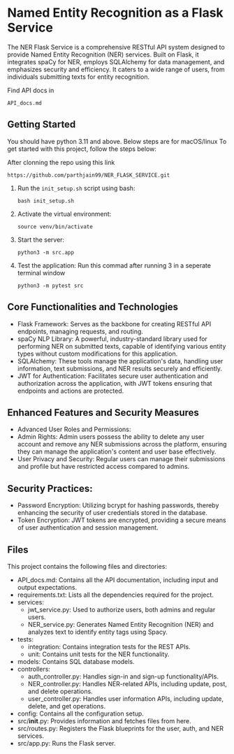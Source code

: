 # Named Entity Recognition as a Flask Service

The NER Flask Service is a comprehensive RESTful API system designed to provide Named Entity Recognition (NER) services. Built on Flask, it integrates spaCy for NER, employs SQLAlchemy for data management, and emphasizes security and efficiency. It caters to a wide range of users, from individuals submitting texts for entity recognition.

Find API docs in 

``API_docs.md``

## Getting Started

You should have python 3.11 and above. Below steps are for macOS/linux
To get started with this project, follow the steps below:

After clonning the repo using this link 

``https://github.com/parthjain99/NER_FLASK_SERVICE.git``

1. Run the `init_setup.sh` script using bash:

   ```
   bash init_setup.sh
   ```
2. Activate the virtual environment:

   ```
   source venv/bin/activate
   ```
3. Start the server:

   ```
   python3 -m src.app
   ```
4. Test the application:
   Run this commad after running 3 in a seperate terminal window

   ```
   python3 -m pytest src
   ```

## Core Functionalities and Technologies

- Flask Framework: Serves as the backbone for creating RESTful API endpoints, managing requests, and routing.
- spaCy NLP Library: A powerful, industry-standard library used for performing NER on submitted texts, capable of identifying various entity types without custom modifications for this application.
- SQLAlchemy: These tools manage the application's data, handling user information, text submissions, and NER results securely and efficiently.
- JWT for Authentication: Facilitates secure user authentication and authorization across the application, with JWT tokens ensuring that endpoints and actions are protected.

## Enhanced Features and Security Measures

- Advanced User Roles and Permissions:
- Admin Rights: Admin users possess the ability to delete any user account and remove any NER submissions across the platform, ensuring they can manage the application's content and user base effectively.
- User Privacy and Security: Regular users can manage their submissions and profile but have restricted access compared to admins.

## Security Practices:

- Password Encryption: Utilizing bcrypt for hashing passwords, thereby enhancing the security of user credentials stored in the database.
- Token Encryption: JWT tokens are encrypted, providing a secure means of user authentication and session management.

## Files

This project contains the following files and directories:

- API_docs.md: Contains all the API documentation, including input and output expectations.
- requirements.txt: Lists all the dependencies required for the project.
- services:
  - jwt_service.py: Used to authorize users, both admins and regular users.
  - NER_service.py: Generates Named Entity Recognition (NER) and analyzes text to identify entity tags using Spacy.
- tests:
  - integration: Contains integration tests for the REST APIs.
  - unit: Contains unit tests for the NER functionality.
- models: Contains SQL database models.
- controllers:
  - auth_controller.py: Handles sign-in and sign-up functionality/APIs.
  - NER_controller.py: Handles NER-related APIs, including update, post, and delete operations.
  - user_controller.py: Handles user information APIs, including update, delete, and get operations.
- config: Contains all the configuration setup.
- src/__init__.py: Provides information and fetches files from here.
- src/routes.py: Registers the Flask blueprints for the user, auth, and NER services.
- src/app.py: Runs the Flask server.
